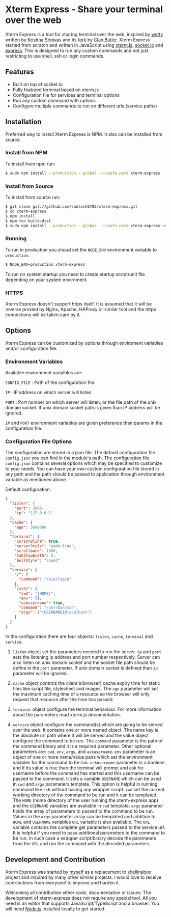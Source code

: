 # Xterm Express - Share your terminal over the web

Xterm Express is a tool for sharing terminal over the web, inspired by [wetty][1] written by [Krishna Srinivas][2] and its [fork][3] by [Cian Butler][4]. Xterm Express started from scratch and written in JavaScript using [xterm.js][5], [socket.io][6] and [express][7].
This is designed to run any custom commands and not just restricting to use shell, ssh or login commands.

## Features

- Built on top of socket.io
- Fully featured terminal based on xterm.js
- Configuration file for services and terminal options
- Run any custom command with options
- Configure multiple commands to run on different urls (service paths)

## Installation

Preferred way to install Xterm Express is NPM. It also can be installed from source.

### Install from NPM

To install from npm run:
```bash
$ sudo npm install --production --global --unsafe-perm xterm-express
```

### Install from Source

To install from source run:
```bash
$ git clone git://github.com/santosh0705/xterm-express.git
$ cd xterm-express
$ npm install
$ npm run build:dist
$ sudo npm install --production --global --unsafe-perm xterm-express-<version>.tgz
```

### Running

To run in production you shoud set the `NODE_ENV` environment variable to `production`.
```bash
$ NODE_ENV=production xterm-express
```
To run on system startup you need to create startup script/unit file depending on your system envirnment.

### HTTPS
Xterm Express doesn't support https itself. It is assumed that it will be reverse proxied by Nginx, Apache, HAProxy or similar tool and the https connections will be taken care by it.

## Options

Xterm Express can be customized by options through enviroment variables and/or configuration file.

### Environment Variables

Available environment varialbles are:

`CONFIG_FILE` : Path of the configuration file.

`IP` : IP address on which server will listen.

`PORT` : Port number on which server will listen, or the file path of the unix domain socket. If unix domain socket path is given than IP address will be ignored.

`IP` and `PORT` environment variables are given preference than params in the configuration file.

### Configuration File Options
The configuration are stored in a json file. The default configuration file `config.json` you can find in the module's path. The configuration file `config.json` contains several options which may be specified to customize to your needs. You can have your own custom configuration file stored in any path and the path should be passed to application through environment variable as mentioned above.

Default configuration:
```json
{
  "listen": {
    "port": 3000,
    "ip": "127.0.0.1"
  },
  "cache": {
    "age": 3600000
  },
  "terminal": {
    "cursorBlink": true,
    "cursorStyle": "underline",
    "scrollback": 1000,
    "tabStopWidth": 8,
    "bellStyle": "sound"
  },
  "service": {
    "/": {
      "command": "/bin/login"
    },
    "/ssh/": {
      "cwd": "{HOME}",
      "env": {},
      "askusername": true,
      "command": "/usr/bin/ssh",
      "args": ["{USERNAME}@localhost"]
    }
  }
}
```

In the configuration there are four objects: `listen`, `cache`, `terminal` and `service`.

1. `listen` object set the parameters needed to run the server. `ip` and `port` sets the listening ip address and port number respectively. Server can also listen on unix domain socket and the socket file path should be define in the `port` parameter. If unix domain socket is defined than `ip` parameter will be ignored.

2. `cache` object controls the client's(browser) cache expiry time for static files like script file, stylesheet and images. The `age` parameter will set the maximum caching time of a resource so the browser will only request that resource after the time has passed.

3. `terminal` object configure the terminal behaviour. For more information about the parameters read xterm.js documentation.

4. `service` object configure the command(s) which are going to be served over the web. It contains one or more named object. The name key is the absolute url path where it will be served and the value object configure the command to be run. The `command` parameter is the path of the command binary and it is a required parameter. Other optional parameters are: `cwd`, `env`, `args`, and `askusername`. `env` parameter is an object of one or more name/value pairs which set the environment vaiables for the command to be run. `askusername` parameter is a boolean and if its value is true than the terminal will prompt and ask for username before the command has started and this username can be passed to the command. It sets a variable `USERNAME` which can be used in `cwd` and `args` parameters template. This option is helpful in running command like `ssh` without having any wrapper script. `cwd` set the current working directory of the command to be run and it can be templated. The `HOME` (home directory of the user running the xterm-express app) and the `USERNAME` variables are available in `cwd` template. `args` parameter holds the array of parameters to passed to the command to be run. Values in the `args` parameter array can be templated and addition to `HOME` and `USERNAME` variables `URL` variable is also available. The `URL` variable contains the complete get parameters passed to the service url. It is helpful if you need to pass additional parameters to the command to be run. In such case a wrapper script/binary decode the parameters from the `URL` and run the command with the decoded parameters.

## Development and Contribution

Xterm Express was started by [myself][8] as a replacement to [shellinabox][8] project and inspired by many other similar projects. I would love to receive contributions from everyone! to improve and harden it.

Welcoming all contribution either code, documentation or issues. The development of xterm-express does not require any special tool. All you need is an editor that supports JavaScript/TypeScript and a browser. You will need [Node.js][10] installed locally to get started.

  [1]: https://github.com/krishnasrinivas/wetty
  [2]: https://github.com/krishnasrinivas
  [3]: https://github.com/butlerx/wetty
  [4]: https://github.com/butlerx
  [5]: https://xtermjs.org
  [6]: https://socket.io
  [7]: http://expressjs.com
  [8]: https://github.com/santosh0705
  [9]: https://github.com/shellinabox/shellinabox
  [10]: https://nodejs.org
